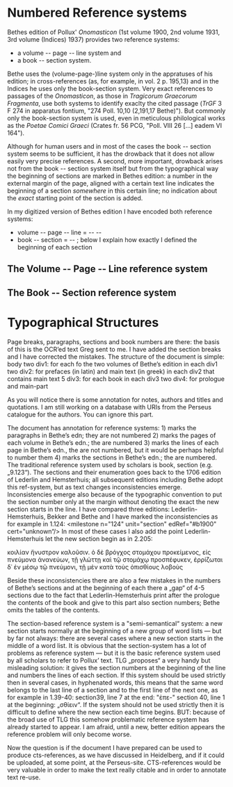 # Numbered Reference systems
Bethes edition of Pollux' _Onomasticon_ (1st volume 1900, 2nd volume
1931, 3rd volume (Indices) 1937) provides two reference systems:

* a volume -- page -- line system and
* a book -- section system.

Bethe uses the (volume-page-)line system only in the appratuses of his
edition; in cross-references (as, for example, in vol. 2 p. 195,13)
and in the Indices he uses only the book-section system. Very exact
references to passages of the _Onomasticon_, as those in _Tragicorum
Graecorum Fragmenta_, use both systems to identify exaclty the cited
passage (_TrGF_ 3 F 274 in apparatus fontium, "274 Poll. 10,10
(2,191,17 Bethe)"). But commonly only the book-section system is used,
even in meticulous philological works as the _Poetae Comici Graeci_
(Crates fr. 56 PCG, "Poll. VIII 26 […] eadem VI 164"). 

Although for human users and in most of the cases the book -- section
system seems to be sufficient, it has the drowback that it does not
allow easily very precise references. A second, more important,
drowback arises not from the book -- section system itself but from
the typographical way the beginning of sections are marked in Bethes
edition: a number in the external margin of the page, aligned with a
certain text line indicates the beginning of a section _somewhere_ in
this certain line; no indication about the _exact_ starting point of
the section is added.

In my digitized version of Bethes edition I have encoded both
reference systems:

* volume -- page -- line = <div1 type="volume" n="#"> -- <pb n="#"> -- <lb>
* book -- section = <div3 type="book" n="#"> -- <milestone n="#"
unit="section">; below I explain how exactly I defined the beginning
of each section
## The Volume -- Page -- Line reference system
## The Book -- Section reference system
# Typographical Structures


Page breaks, paragraphs, sections and book numbers are there: the
basis of this is the OCR’ed text Greg sent to me. I have added the
section breaks and I have corrected the mistakes.  The structure of
the document is simple: body two div1: for each fo the two volumes of
Bethe’s edition in each div1 two div2: for prefaces (in latin) and
main text (in greek) in each div2 that contains main text 5 div3: for
each book in each div3 two div4: for prologue and main-part

As you will notice there is some annotation for notes, authors and
titles and quotations. I am still working on a database with URIs from
the Perseus catalogue for the authors. You can ignore this part.

The document has annotation for reference systems: 1) <ab> marks the
paragraphs in Bethe’s edn; they are not numbered 2) <pb> marks the
pages of each volume in Bethe’s edn.; the are numbered 3) <lb> marks
the lines of each page in Bethe’s edn., the are not numbered, but it
would be perhaps helpful to number them 4) <milestone unit=„section“>
marks the sections in Bethe’s edn.; the are numbered.  The traditional
reference system used by scholars is book, section (e.g. „9.123“).
The sections and their enumeration goes back to the 1706 edition of
Lederlin and Hemsterhuis; all subsequent editions including Bethe
adopt this ref-system, but as text changes inconsistencies
emerge. Inconsistencies emerge also because of the typographic
convention to put the section number only at the margin without
denoting the exact the new section starts in the line.  I have
compared three editions: Lederlin-Hemsterhuis, Bekker and Bethe and I
have marked the inconsistencies as for example in 1.124: <milestone
n="124" unit="section" edRef="#b1900" cert="unknown“/> In most of
these cases I also add the point Lederlin-Hemsterhuis let the new
section begin as in 2.205:

<lb/>κοιλίαν ἤνυστρον καλοῦσιν. ὁ δὲ βρόγχος στομάχου προκείμενος,
<lb/><milestone n="205" unit="section" edRef="#b1900"
cert="unknown"/>εἰς πνεύμονα ἀνανεύων, τῇ γλώττῃ καὶ τῷ στομάχῳ
προσπέφυκεν, <lb/><milestone n="205" unit="section"
edRef="#lh1706"/>ἐρρίζωται δ᾽ ἐν μέσῳ τῷ πνεύμονι, τῇ μὲν κατὰ τοὺς
ὀπισθίους λοβοὺς

Beside these inconsistencies there are also a few mistakes in the
numbers of Bethe’s sections and at the beginning of each there a „gap“
of 4-5 sections due to the fact that Lederlin-Hemsterhuis print after
the prologue the contents of the book and give to this part also
section numbers; Bethe omits the tables of the contents.

The section-based reference system is a "semi-semantical“ system: a
new section starts normally at the beginning of a new group of word
lists — but by far not always: there are several cases where a new
section starts in the middle of a word list. It is obvious that the
section-system has a lot of problems as reference system — but it is
the basic reference system used by all scholars to refer to Pollux’
text.  TLG „proposes“ a very handy but misleading solution: it gives
the section numbers at the beginning of the line and numbers the lines
of each section. If this system should be used strictly then in
several cases, in hyphenated words, this means that the same word
belongs to the last line of a section and to the first line of the
next one, as for example in 1.39-40: section39, line 7 at the end:
"ἐπε-" section 40, line 1 at the beginning: „σθίειν“. If the system
should not be used strictly then it is difficult to define where the
new section each time begins. BUT: because of the broad use of TLG
this somehow problematic reference system has already started to
appear. I am afraid, until a new, better edition appears the reference
problem will only become worse.


Now the question is if the document I have prepared can be used to
produce cts-references, as we have discussed in Heidelberg, and if it
could be uploaded, at some point, at the Perseus-site.  CTS-references
would be very valuable in order to make the text really citable and in
order to annotate text re-use.
